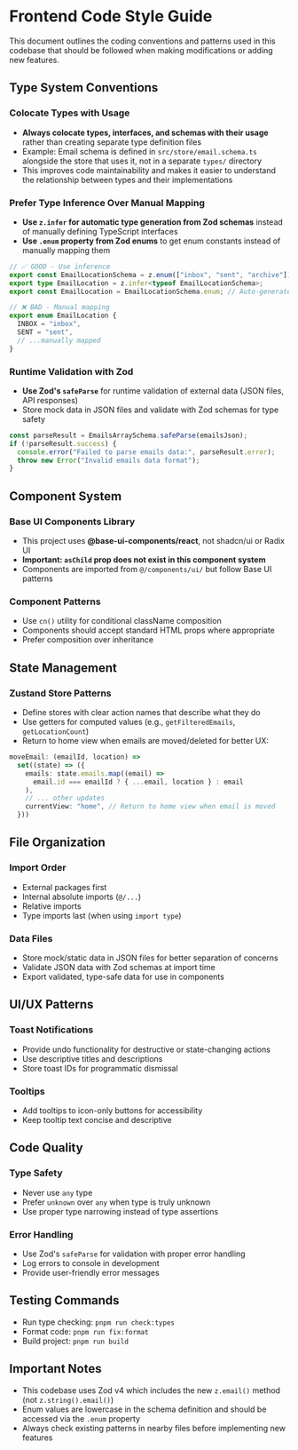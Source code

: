 # Frontend Code Style Guide

This document outlines the coding conventions and patterns used in this codebase that should be followed when making modifications or adding new features.

## Type System Conventions

### Colocate Types with Usage
- **Always colocate types, interfaces, and schemas with their usage** rather than creating separate type definition files
- Example: Email schema is defined in `src/store/email.schema.ts` alongside the store that uses it, not in a separate `types/` directory
- This improves code maintainability and makes it easier to understand the relationship between types and their implementations

### Prefer Type Inference Over Manual Mapping
- **Use `z.infer` for automatic type generation from Zod schemas** instead of manually defining TypeScript interfaces
- **Use `.enum` property from Zod enums** to get enum constants instead of manually mapping them
```typescript
// ✅ GOOD - Use inference
export const EmailLocationSchema = z.enum(["inbox", "sent", "archive"]);
export type EmailLocation = z.infer<typeof EmailLocationSchema>;
export const EmailLocation = EmailLocationSchema.enum; // Auto-generated constants

// ❌ BAD - Manual mapping
export enum EmailLocation {
  INBOX = "inbox",
  SENT = "sent",
  // ...manually mapped
}
```

### Runtime Validation with Zod
- **Use Zod's `safeParse`** for runtime validation of external data (JSON files, API responses)
- Store mock data in JSON files and validate with Zod schemas for type safety
```typescript
const parseResult = EmailsArraySchema.safeParse(emailsJson);
if (!parseResult.success) {
  console.error("Failed to parse emails data:", parseResult.error);
  throw new Error("Invalid emails data format");
}
```

## Component System

### Base UI Components Library
- This project uses **@base-ui-components/react**, not shadcn/ui or Radix UI
- **Important: `asChild` prop does not exist in this component system**
- Components are imported from `@/components/ui/` but follow Base UI patterns

### Component Patterns
- Use `cn()` utility for conditional className composition
- Components should accept standard HTML props where appropriate
- Prefer composition over inheritance

## State Management

### Zustand Store Patterns
- Define stores with clear action names that describe what they do
- Use getters for computed values (e.g., `getFilteredEmails`, `getLocationCount`)
- Return to home view when emails are moved/deleted for better UX:
```typescript
moveEmail: (emailId, location) =>
  set((state) => ({
    emails: state.emails.map((email) =>
      email.id === emailId ? { ...email, location } : email
    ),
    // ... other updates
    currentView: "home", // Return to home view when email is moved
  }))
```

## File Organization

### Import Order
- External packages first
- Internal absolute imports (`@/...`)
- Relative imports
- Type imports last (when using `import type`)

### Data Files
- Store mock/static data in JSON files for better separation of concerns
- Validate JSON data with Zod schemas at import time
- Export validated, type-safe data for use in components

## UI/UX Patterns

### Toast Notifications
- Provide undo functionality for destructive or state-changing actions
- Use descriptive titles and descriptions
- Store toast IDs for programmatic dismissal

### Tooltips
- Add tooltips to icon-only buttons for accessibility
- Keep tooltip text concise and descriptive

## Code Quality

### Type Safety
- Never use `any` type
- Prefer `unknown` over `any` when type is truly unknown
- Use proper type narrowing instead of type assertions

### Error Handling
- Use Zod's `safeParse` for validation with proper error handling
- Log errors to console in development
- Provide user-friendly error messages

## Testing Commands
- Run type checking: `pnpm run check:types`
- Format code: `pnpm run fix:format`
- Build project: `pnpm run build`

## Important Notes
- This codebase uses Zod v4 which includes the new `z.email()` method (not `z.string().email()`)
- Enum values are lowercase in the schema definition and should be accessed via the `.enum` property
- Always check existing patterns in nearby files before implementing new features